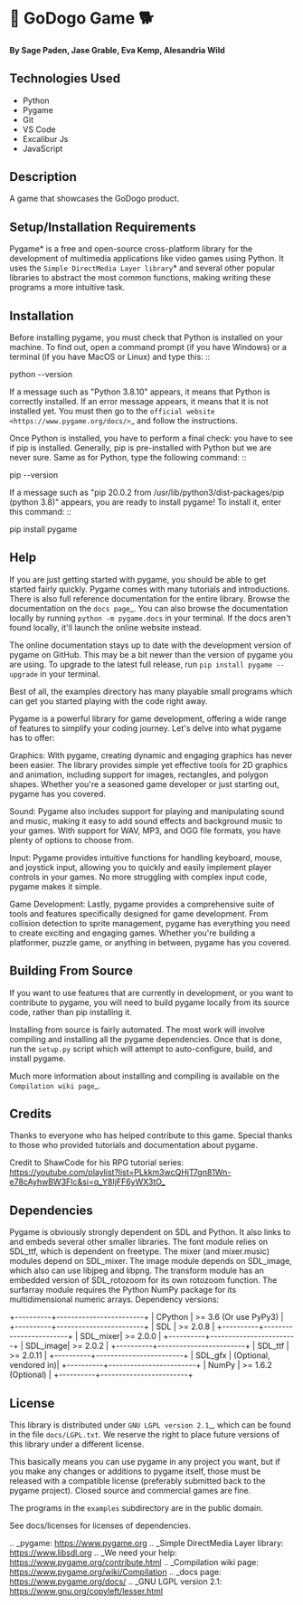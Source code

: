 # 🐶 GoDogo Game 🐕

#### By Sage Paden, Jase Grable, Eva Kemp, Alesandria Wild

## **Technologies Used**

- Python
- Pygame
- Git
- VS Code
- Excalibur Js
- JavaScript

## **Description**

A game that showcases the GoDogo product.

## **Setup/Installation Requirements**

Pygame* is a free and open-source cross-platform library
for the development of multimedia applications like video games using Python.
It uses the `Simple DirectMedia Layer library`* and several other
popular libraries to abstract the most common functions, making writing
these programs a more intuitive task.

## Installation

Before installing pygame, you must check that Python is installed
on your machine. To find out, open a command prompt (if you have
Windows) or a terminal (if you have MacOS or Linux) and type this:
::

python --version

If a message such as "Python 3.8.10" appears, it means that Python
is correctly installed. If an error message appears, it means that
it is not installed yet. You must then go to the `official website
<https://www.pygame.org/docs/>`\_ and follow the instructions.

Once Python is installed, you have to perform a final check: you have
to see if pip is installed. Generally, pip is pre-installed with
Python but we are never sure. Same as for Python, type the following
command:
::

pip --version

If a message such as "pip 20.0.2 from /usr/lib/python3/dist-packages/pip
(python 3.8)" appears, you are ready to install pygame! To install
it, enter this command:
::

pip install pygame

## Help

If you are just getting started with pygame, you should be able to
get started fairly quickly. Pygame comes with many tutorials and
introductions. There is also full reference documentation for the
entire library. Browse the documentation on the `docs page`\_. You
can also browse the documentation locally by running
`python -m pygame.docs` in your terminal. If the docs aren't found
locally, it'll launch the online website instead.

The online documentation stays up to date with the development version
of pygame on GitHub. This may be a bit newer than the version of pygame
you are using. To upgrade to the latest full release, run
`pip install pygame --upgrade` in your terminal.

Best of all, the examples directory has many playable small programs
which can get you started playing with the code right away.

Pygame is a powerful library for game development, offering a wide
range of features to simplify your coding journey. Let's delve into
what pygame has to offer:

Graphics: With pygame, creating dynamic and engaging graphics has
never been easier. The library provides simple yet effective tools for
2D graphics and animation, including support for images, rectangles,
and polygon shapes. Whether you're a seasoned game developer or just
starting out, pygame has you covered.

Sound: Pygame also includes support for playing and manipulating sound
and music, making it easy to add sound effects and background music to
your games. With support for WAV, MP3, and OGG file formats, you have
plenty of options to choose from.

Input: Pygame provides intuitive functions for handling keyboard, mouse,
and joystick input, allowing you to quickly and easily implement player
controls in your games. No more struggling with complex input code, pygame
makes it simple.

Game Development: Lastly, pygame provides a comprehensive suite of tools
and features specifically designed for game development. From collision
detection to sprite management, pygame has everything you need to create
exciting and engaging games. Whether you're building a platformer, puzzle
game, or anything in between, pygame has you covered.

## Building From Source

If you want to use features that are currently in development,
or you want to contribute to pygame, you will need to build pygame
locally from its source code, rather than pip installing it.

Installing from source is fairly automated. The most work will
involve compiling and installing all the pygame dependencies. Once
that is done, run the `setup.py` script which will attempt to
auto-configure, build, and install pygame.

Much more information about installing and compiling is available
on the `Compilation wiki page`\_.

## Credits

Thanks to everyone who has helped contribute to this game.
Special thanks to those who provided tutorials and documentation about pygame.

Credit to ShawCode for his RPG tutorial series:
<https://youtube.com/playlist?list=PLkkm3wcQHjT7gn81Wn-e78cAyhwBW3FIc&si=q_Y8IjFF6yWX3tO_>

## Dependencies

Pygame is obviously strongly dependent on SDL and Python. It also
links to and embeds several other smaller libraries. The font
module relies on SDL_ttf, which is dependent on freetype. The mixer
(and mixer.music) modules depend on SDL_mixer. The image module
depends on SDL_image, which also can use libjpeg and libpng. The
transform module has an embedded version of SDL_rotozoom for its
own rotozoom function. The surfarray module requires the Python
NumPy package for its multidimensional numeric arrays.
Dependency versions:

+----------+------------------------+
| CPython | >= 3.6 (Or use PyPy3) |
+----------+------------------------+
| SDL | >= 2.0.8 |
+----------+------------------------+
| SDL_mixer| >= 2.0.0 |
+----------+------------------------+
| SDL_image| >= 2.0.2 |
+----------+------------------------+
| SDL_ttf | >= 2.0.11 |
+----------+------------------------+
| SDL_gfx | (Optional, vendored in)|
+----------+------------------------+
| NumPy | >= 1.6.2 (Optional) |
+----------+------------------------+

## License

This library is distributed under `GNU LGPL version 2.1`\_, which can
be found in the file `docs/LGPL.txt`. We reserve the right to place
future versions of this library under a different license.

This basically means you can use pygame in any project you want,
but if you make any changes or additions to pygame itself, those
must be released with a compatible license (preferably submitted
back to the pygame project). Closed source and commercial games are fine.

The programs in the `examples` subdirectory are in the public domain.

See docs/licenses for licenses of dependencies.

.. \_pygame: https://www.pygame.org
.. \_Simple DirectMedia Layer library: https://www.libsdl.org
.. \_We need your help: https://www.pygame.org/contribute.html
.. \_Compilation wiki page: https://www.pygame.org/wiki/Compilation
.. \_docs page: https://www.pygame.org/docs/
.. \_GNU LGPL version 2.1: https://www.gnu.org/copyleft/lesser.html

